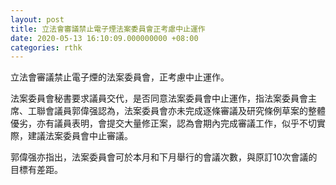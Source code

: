 ```yaml
---
layout: post
title: 立法會審議禁止電子煙法案委員會正考慮中止運作
date: 2020-05-13 16:10:09.000000000 +08:00
categories: rthk
---
```


立法會審議禁止電子煙的法案委員會，正考慮中止運作。

法案委員會秘書要求議員交代，是否同意法案委員會中止運作，指法案委員會主席、工聯會議員郭偉强認為，法案委員會亦未完成逐條審議及研究條例草案的整體優劣，亦有議員表明，會提交大量修正案，認為會期內完成審議工作，似乎不切實際，建議法案委員會中止審議。

郭偉强亦指出，法案委員會可於本月和下月舉行的會議次數，與原訂10次會議的目標有差距。
